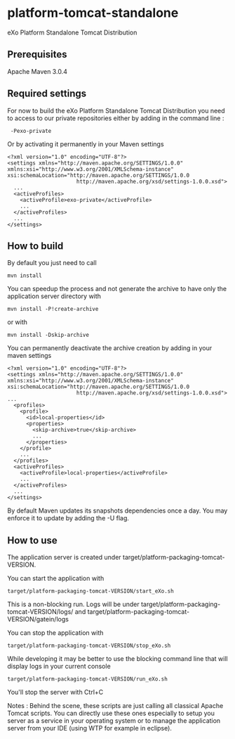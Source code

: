 platform-tomcat-standalone
==========================

eXo Platform Standalone Tomcat Distribution

Prerequisites
-----------------

Apache Maven 3.0.4

Required settings
-----------------

For now to build the eXo Platform Standalone Tomcat Distribution you need to access to our private repositories either by adding in the command line :

```
 -Pexo-private
```

Or by activating it permanently in your Maven settings

```
<?xml version="1.0" encoding="UTF-8"?>
<settings xmlns="http://maven.apache.org/SETTINGS/1.0.0" xmlns:xsi="http://www.w3.org/2001/XMLSchema-instance" xsi:schemaLocation="http://maven.apache.org/SETTINGS/1.0.0
                      http://maven.apache.org/xsd/settings-1.0.0.xsd">
  ...
  <activeProfiles>
    <activeProfile>exo-private</activeProfile>
    ...
  </activeProfiles>
  ...
</settings>
```

How to build
------------

By default you just need to call

```
mvn install
```

You can speedup the process and not generate the archive to have only the application server directory with

```
mvn install -P!create-archive
```

or with

```
mvn install -Dskip-archive
```

You can permanently deactivate the archive creation by adding in your maven settings

```
<?xml version="1.0" encoding="UTF-8"?>
<settings xmlns="http://maven.apache.org/SETTINGS/1.0.0" xmlns:xsi="http://www.w3.org/2001/XMLSchema-instance" xsi:schemaLocation="http://maven.apache.org/SETTINGS/1.0.0
                      http://maven.apache.org/xsd/settings-1.0.0.xsd">
...
  <profiles>
    <profile>
      <id>local-properties</id>
      <properties>
        <skip-archive>true</skip-archive>
        ...
      </properties>
    </profile>
    ...
  </profiles>
  <activeProfiles>
    <activeProfile>local-properties</activeProfile>
    ...
  </activeProfiles>
  ...
</settings>
```

By default Maven updates its snapshots dependencies once a day. You may enforce it to update by adding the -U flag.

How to use
----------

The application server is created under target/platform-packaging-tomcat-VERSION.

You can start the application with

```
target/platform-packaging-tomcat-VERSION/start_eXo.sh
```

This is a non-blocking run. Logs will be under target/platform-packaging-tomcat-VERSION/logs/ and target/platform-packaging-tomcat-VERSION/gatein/logs

You can stop the application with

```
target/platform-packaging-tomcat-VERSION/stop_eXo.sh
```

While developing it may be better to use the blocking command line that will display logs in your current console

```
target/platform-packaging-tomcat-VERSION/run_eXo.sh
```

You'll stop the server with Ctrl+C

Notes : Behind the scene, these scripts are just calling all classical Apache Tomcat scripts. You can directly use these ones especially to setup you server as a service in your operating system or to manage the application server from your IDE (using WTP for example in eclipse).
